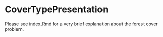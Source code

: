 # CoverTypePresentation

Please see index.Rmd for a very brief explanation about the forest cover problem. 
